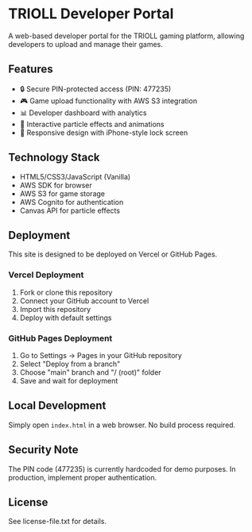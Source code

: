 # TRIOLL Developer Portal

A web-based developer portal for the TRIOLL gaming platform, allowing developers to upload and manage their games.

## Features

- 🔒 Secure PIN-protected access (PIN: 477235)
- 🎮 Game upload functionality with AWS S3 integration
- 📊 Developer dashboard with analytics
- 🎨 Interactive particle effects and animations
- 📱 Responsive design with iPhone-style lock screen

## Technology Stack

- HTML5/CSS3/JavaScript (Vanilla)
- AWS SDK for browser
- AWS S3 for game storage
- AWS Cognito for authentication
- Canvas API for particle effects

## Deployment

This site is designed to be deployed on Vercel or GitHub Pages.

### Vercel Deployment

1. Fork or clone this repository
2. Connect your GitHub account to Vercel
3. Import this repository
4. Deploy with default settings

### GitHub Pages Deployment

1. Go to Settings → Pages in your GitHub repository
2. Select "Deploy from a branch"
3. Choose "main" branch and "/ (root)" folder
4. Save and wait for deployment

## Local Development

Simply open `index.html` in a web browser. No build process required.

## Security Note

The PIN code (477235) is currently hardcoded for demo purposes. In production, implement proper authentication.

## License

See license-file.txt for details.